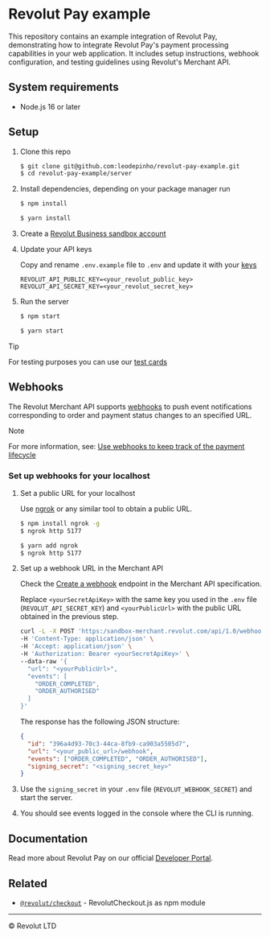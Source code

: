 # Revolut Pay example

This repository contains an example integration of Revolut Pay, demonstrating how to integrate Revolut Pay's payment processing capabilities in your web application. It includes setup instructions, webhook configuration, and testing guidelines using Revolut's Merchant API.

## System requirements

- Node.js 16 or later

## Setup

1. Clone this repo

    ```sh
    $ git clone git@github.com:leodepinho/revolut-pay-example.git
    $ cd revolut-pay-example/server
    ```

1. Install dependencies, depending on your package manager run

    ```sh title='NPM'
    $ npm install
    ```
    ```sh title='Yarn'
    $ yarn install
    ```
    

1. Create a [Revolut Business sandbox account](https://sandbox-business.revolut.com)

1. Update your API keys

    Copy and rename `.env.example` file to `.env` and update it with your [keys](https://sandbox-business.revolut.com/merchant/api)
    
    ```
    REVOLUT_API_PUBLIC_KEY=<your_revolut_public_key>
    REVOLUT_API_SECRET_KEY=<your_revolut_secret_key>
    ```

1. Run the server

    ```sh title='NPM'
    $ npm start
    ```

    ```sh title='Yarn'
    $ yarn start
    ```

> [!TIP]
> For testing purposes you can use our [test cards](https://developer.revolut.com/docs/guides/accept-payments/get-started/test-in-the-sandbox-environment/test-cards)

## Webhooks

The Revolut Merchant API supports [webhooks](https://developer.revolut.com/docs/merchant/webhooks) to push event notifications corresponding to order and payment status changes to an specified URL.

> [!NOTE]
> For more information, see: [Use webhooks to keep track of the payment lifecycle](https://developer.revolut.com/docs/guides/accept-payments/tutorials/work-with-webhooks/using-webhooks)

### Set up webhooks for your localhost

1. Set a public URL for your localhost

    Use [ngrok](https://www.npmjs.com/package/ngrok) or any similar tool to obtain a public URL.
    
    ```sh
    $ npm install ngrok -g
    $ ngrok http 5177
    ```
    ```sh
    $ yarn add ngrok
    $ ngrok http 5177
    ```

1. Set up a webhook URL in the Merchant API

    Check the [Create a webhook](https://developer.revolut.com/docs/merchant/set-webhook) endpoint in the Merchant API specification.

    Replace `<yourSecretApiKey>` with the same key you used in the `.env` file (`REVOLUT_API_SECRET_KEY`) and `<yourPublicUrl>` with the public URL obtained in the previous step.

    ```sh
    curl -L -X POST 'https:/sandbox-merchant.revolut.com/api/1.0/webhooks' \
    -H 'Content-Type: application/json' \
    -H 'Accept: application/json' \
    -H 'Authorization: Bearer <yourSecretApiKey>' \
    --data-raw '{
      "url": "<yourPublicUrl>",
      "events": [
        "ORDER_COMPLETED",
        "ORDER_AUTHORISED"
      ]
    }'
    ```

    The response has the following JSON structure:
    
    ```json
    {
      "id": "396a4d93-70c3-44ca-8fb9-ca903a5505d7",
      "url": "<your_public_url>/webhook",
      "events": ["ORDER_COMPLETED", "ORDER_AUTHORISED"],
      "signing_secret": "<signing_secret_key>"
    }
    ```

1. Use the `signing_secret` in your `.env` file (`REVOLUT_WEBHOOK_SECRET`) and start the server.
    
1. You should see events logged in the console where the CLI is running.

## Documentation

Read more about Revolut Pay on our official [Developer Portal](https://developer.revolut.com/docs/guides/accept-payments/payment-methods/accept-payments-via-revolut-pay2/introduction-revolut-pay).

## Related

- [`@revolut/checkout`](https://github.com/revolut-engineering/revolut-checkout) - RevolutCheckout.js as npm module

---

© Revolut LTD
